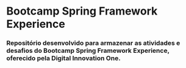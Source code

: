 # Bootcamp Spring Framework Experience <br>
### Repositório desenvolvido para armazenar as atividades e desafios do Bootcamp Spring Framework Experience, oferecido pela Digital Innovation One.